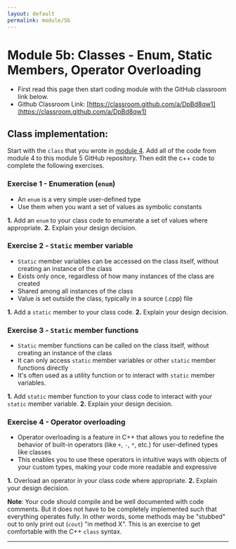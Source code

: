 ```yaml
---
layout: default
permalink: module/5b
---
```


# Module 5b: Classes - Enum, Static Members, Operator Overloading

* First read this page then start coding module with the GitHub classroom link below.
* Github Classroom Link: [https://classroom.github.com/a/DpBd8qw1](https://classroom.github.com/a/DpBd8qw1)


## Class implementation:

Start with the `class` that you wrote in [module 4](module/4). Add all of the code from module 4 to this module 5 GitHub repository. Then edit the c++ code to complete the following exercises.

### Exercise 1 - Enumeration (`enum`)
* An `enum` is a very simple user-defined type
* Use them when you want a set of values as symbolic constants

__1.__ Add an `enum` to your class code to enumerate a set of values where appropriate.
__2.__ Explain your design decision.


### Exercise 2 - `Static` member variable
* `Static` member variables can be accessed on the class itself, without creating an instance of the class
* Exists only once, regardless of how many instances of the class are created
* Shared among all instances of the class
* Value is set outside the class, typically in a source (.cpp) file

__1.__ Add a `static` member to your class code.
__2.__ Explain your design decision.

### Exercise 3 - `Static` member functions
* `Static` member functions can be called on the class itself, without creating an instance of the class
* It can only access `static` member variables or other `static` member functions directly
* It's often used as a utility function or to interact with `static` member variables.

__1.__ Add `static` member function to your class code to interact with your `static` member variable.
__2.__ Explain your design decision.

### Exercise 4 - Operator overloading
* Operator overloading is a feature in C++ that allows you to redefine the behavior of built-in operators (like `+`, `-`, `*`, etc.) for user-defined types like classes
* This enables you to use these operators in intuitive ways with objects of your custom types, making your code more readable and expressive

__1.__ Overload an operator in your class code where appropriate.
__2.__ Explain your design decision.

**Note**: Your code should compile and be well documented with code comments. But it does not have to be completely implemented such that everything operates fully.  In other words, some methods may be "stubbed" out to only print out (`cout`) "in method X".  This is an exercise to get comfortable with the C++ `class` syntax. 

---
